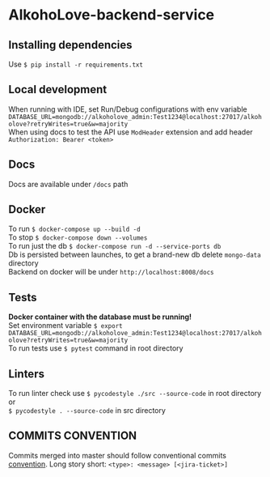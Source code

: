 # AlkohoLove-backend-service

## Installing dependencies

Use `$ pip install -r requirements.txt`

## Local development

When running with IDE, set Run/Debug configurations with env variable  
`DATABASE_URL=mongodb://alkoholove_admin:Test1234@localhost:27017/alkoholove?retryWrites=true&w=majority`  
When using docs to test the API use `ModHeader` extension and add header `Authorization: Bearer <token>`

## Docs
Docs are available under `/docs` path

## Docker

To run `$ docker-compose up --build -d`  
To stop `$ docker-compose down --volumes`  
To run just the db `$ docker-compose run -d --service-ports db`  
Db is persisted between launches, to get a brand-new db delete `mongo-data` directory  
Backend on docker will be under `http://localhost:8008/docs`

## Tests

**Docker container with the database must be running!**  
Set environment variable `$ export DATABASE_URL=mongodb://alkoholove_admin:Test1234@localhost:27017/alkoholove?retryWrites=true&w=majority`  
To run tests use `$ pytest` command in root directory

## Linters

To run linter check use `$ pycodestyle ./src --source-code` in root directory or  
`$ pycodestyle . --source-code` in src directory

## COMMITS CONVENTION

Commits merged into master should follow conventional 
commits [convention](https://gist.github.com/Zekfad/f51cb06ac76e2457f11c80ed705c95a3).
Long story short: `<type>: <message> [<jira-ticket>]`

